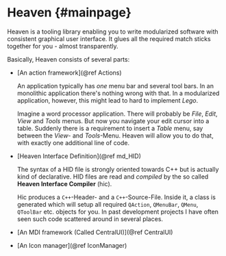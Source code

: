 Heaven        {#mainpage}
======

Heaven is a tooling library enabling you to write modularized software with
consistent graphical user interface. It glues all the required match sticks
together for you - almost transparently.

Basically, Heaven consists of several parts:

-   [An action framework](@ref Actions)

    An application typically has _one_ menu bar and several tool bars. In an
    monolithic application there's nothing wrong with that. In a modularized
    application, however, this might lead to hard to implement _Lego_.

    Imagine a word processor application. There will probably be _File_, _Edit_,
    _View_ and _Tools_ menus. But now you navigate your edit cursor into a table.
    Suddenly there is a requirement to insert a _Table_ menu, say between the
    _View_- and _Tools_-Menu. Heaven will allow you to do that, with exactly
    one additional line of code.

-   [Heaven Interface Definition](@ref md_HID)

    The syntax of a HID file is strongly oriented towards C++ but is actually
    kind of declarative. HID files are read and _compiled_ by the so called
    __Heaven Interface Compiler__ (hic).

    Hic produces a `C++`-Header- and a `C++`-Source-File. Inside it, a class is
    generated which will setup all required `QAction`, `QMenuBar`, `QMenu`,
    `QToolBar` etc. objects for you. In past development projects I have often
    seen such code scattered around in several places.

-   [An MDI framework (Called CentralUI)](@ref CentralUI)
-   [An Icon manager](@ref IconManager)
